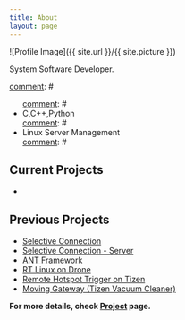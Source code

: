 ```yaml
---
title: About
layout: page
---
```

![Profile Image]({{ site.url }}/{{ site.picture }})

<p>
  System Software Developer. 
</p>

<p></p>

[comment]: #<h2>Skills</h2>
[comment]: #<ul class="skill-list">
[comment]: #	<li>C,C++,Python</li>
[comment]: #	<li>Linux Server Management</li>
[comment]: #</ul>


<h2>Current Projects</h2>
<ul>
  <li></li>
</ul>

<h2>Previous Projects</h2>

<ul>
	<li><a href="https://github.com/sinban04/P2PForYourThings-android">Selective Connection</a></li>
	<li><a href="https://github.com/sinban04/P2PForYourThings">Selective Connection - Server</a></li>
	<li><a href="https://github.com/SKKU-ESLAB/ANT">ANT Framework</a></li>
	<li><a href="https://github.com/sinban04">RT Linux on Drone</a></li>
	<li><a href="https://github.com/sinban04/tizenProject">Remote Hotspot Trigger on Tizen</a></li>
	<li><a href="https://github.com/RedCarrottt/moving-gateway">Moving Gateway (Tizen Vacuum Cleaner)</a></li>
</ul>

**For more details, check [Project][1] page.**

[1]:https://sinban04.github.io/projects
